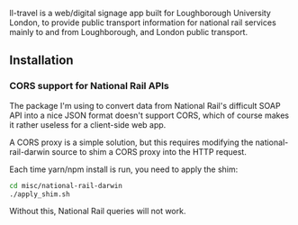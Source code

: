 ll-travel is a web/digital signage app built for Loughborough University London, to provide public transport information for national rail services mainly to and from Loughborough, and London public transport.

## Installation

### CORS support for National Rail APIs

The package I'm using to convert data from National Rail's difficult SOAP API into a nice JSON format doesn't support CORS, which of course makes it rather useless for a client-side web app.

A CORS proxy is a simple solution, but this requires modifying the national-rail-darwin source to shim a CORS proxy into the HTTP request.

Each time yarn/npm install is run, you need to apply the shim:

```sh
cd misc/national-rail-darwin
./apply_shim.sh
```

Without this, National Rail queries will not work.